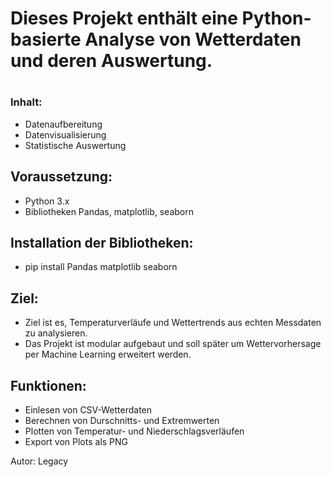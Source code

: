 # Dieses Projekt enthält eine Python-basierte Analyse von Wetterdaten und deren Auswertung.





# 

### **Inhalt:**



* Datenaufbereitung
* Datenvisualisierung
* Statistische Auswertung







## **Voraussetzung:**



* Python 3.x
* Bibliotheken Pandas, matplotlib, seaborn





## **Installation der Bibliotheken:**



* pip install Pandas matplotlib seaborn

## 

## **Ziel:**



* Ziel ist es, Temperaturverläufe und Wettertrends aus echten Messdaten zu analysieren.
* Das Projekt ist modular aufgebaut und soll später um Wettervorhersage per Machine Learning erweitert werden.





## **Funktionen:**



* Einlesen von CSV-Wetterdaten
* Berechnen von Durschnitts- und Extremwerten
* Plotten von Temperatur- und Niederschlagsverläufen
* Export von Plots als PNG





Autor: Legacy



